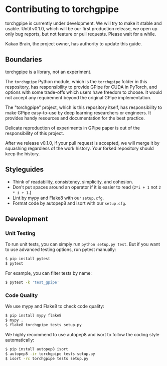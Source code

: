 # Contributing to torchgpipe

torchgpipe is currently under development. We will try to make it stable and
usable. Until v0.1.0, which will be our first production release, we open up
only bug reports, but not feature or pull requests. Please wait for a while.

Kakao Brain, the project owner, has authority to update this guide.

## Boundaries

torchgpipe is a library, not an experiment.

The `torchgpipe` Python module, which is the `torchgpipe` folder in this
respository, has responsibility to provide GPipe for CUDA in PyTorch, and
options with some trade-offs which users have freedom to choose. It would not
accept any requirement beyond the original GPipe implementation.

The "torchgpipe" project, which is this repository itself, has responsibility
to make GPipe easy-to-use by deep learning researchers or engineers. It
provides handy resources and documentation for the best practice.

Delicate reproduction of experiments in GPipe paper is out of the
responsibility of this project.

After we release v0.1.0, if your pull request is accepted, we will merge it by
squashing regardless of the work history. Your forked repository should keep
the history.

## Styleguides

- Think of readability, consistency, simplicity, and cohesion.
- Don't put spaces around an operator if it is easier to read
  (`2*i + 1` not `2 * i + 1`.)
- Lint by mypy and Flake8 with our `setup.cfg`.
- Format code by autopep8 and isort with our `setup.cfg`.

## Development

### Unit Testing

To run unit tests, you can simply run `python setup.py test`. But if you want
to use advanced testing options, run pytest manually:

```sh
$ pip install pytest
$ pytest
```

For example, you can filter tests by name:

```sh
$ pytest -k 'test_gpipe'
```

### Code Quality

We use mypy and Flake8 to check code quality:

```sh
$ pip install mypy flake8
$ mypy .
$ flake8 torchgpipe tests setup.py
```

We highly recommend to use autopep8 and isort to follow the coding style
automatically:

```sh
$ pip install autopep8 isort
$ autopep8 -ir torchgpipe tests setup.py
$ isort -rc torchgpipe tests setup.py
```

